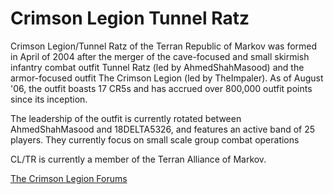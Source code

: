 # Crimson Legion Tunnel Ratz

Crimson Legion/Tunnel Ratz of the Terran Republic of Markov was formed in April
of 2004 after the merger of the cave-focused and small skirmish infantry combat
outfit Tunnel Ratz (led by AhmedShahMasood) and the armor-focused outfit The
Crimson Legion (led by TheImpaler). As of August '06, the outfit boasts 17 CR5s
and has accrued over 800,000 outfit points since its inception.

The leadership of the outfit is currently rotated between AhmedShahMasood and
18DELTA5326, and features an active band of 25 players. They currently focus on
small scale group combat operations

CL/TR is currently a member of the Terran Alliance of Markov.

[The Crimson Legion Forums](http://pscrimson.forumer.com)
